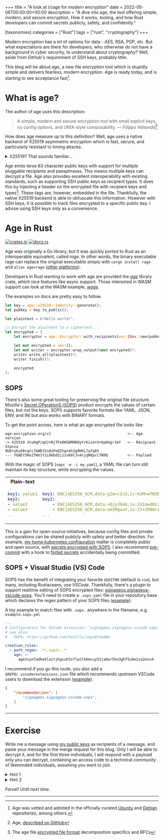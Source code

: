 +++
title = "A look at (r)age for modern encryption"
date = 2022-05-06T00:00:00+00:00
description = "A dive into age, the tool offering simple, modern, and secure encryption. How it works, tooling, and how Rust developers can commit secrets publicly, safely, and confidently."

[taxonomies]
categories = ["Rust"]
tags = ["rust", "cryptography"]
+++

Modern encryption has a lot of options for data - AES, RSA, PGP, etc. But what expectations are there for developers, who otherwise do not have a background in cyber security, to understand about cryptography? Well, aside from GitHub's requirement of SSH keys, probably little.

This blog will be about *age*, a new file encryption tool which is stupidly simple and delivers fearless, modern encryption. Age is ready today, and is starting to see acceptance fast[^acceptance].

# What is age?
The author of age uses this description:
> A simple, modern and secure encryption tool with small explicit keys, no config options, and UNIX-style composability.
> — <cite>Filippo Valsorda[^age]</cite>

How does age measure up to this definition? Well, age uses a native backend of X25519 asymmetric encryption which is fast, secure, and particularly resistant to timing attacks.

<details>
    <summary>X25519? That sounds familiar...</summary>
    <p>You might notice a slight resemblance with Ed25519, universally used for signage (by GitHub) and SSH keys. The security relies on the same curve for cryptography, Curve25519, however Ed25519 is a signature algorithm, which is why it is used as an SSH key.</p>
</details>

Age emits terse 63 character public keys with support for multiple pluggable recipients and passphrases. This means multiple keys can decrypt a file. Age also provides excellent interoperability with existing standards, such as supporting SSH public keys as recipient types. It does this by injecting a header on the encrypted file with recipient keys and types[^age_format]. These tags are, however, embedded in the file. Thankfully, the native X25519 backend is able to obfuscate this information. However with SSH keys, it is possible to track files encrypted to a specific public key. I advise using SSH keys only as a convenience.

# Age in Rust
[![crates.io](https://img.shields.io/crates/v/age?style=flat-square)](https://crates.io/crates/age)
[![docs.rs](https://img.shields.io/docsrs/age/latest?style=flat-square)](https://docs.rs/age/latest/age)

Age was originally a Go library, but it was quickly ported to Rust as an interoperable equivalent, called *rage*. In other words, the binary executable rage can replace the original executable simply with `cargo install rage` and `alias age=rage` ([other platforms](https://github.com/str4d/rage#installation)).

Developers in Rust wanting to work with age are provided the [*age*](https://crates.io/crates/age) library crate, which nice features like async support. Those interested in WASM support can look at the WASM example, [*wage*](https://github.com/str4d/wage).

The examples on docs are pretty easy to follow.

```rust
let key = age::x25519::Identity::generate();
let pubkey = key.to_public();

let plaintext = b"Hello world!";

// Encrypt the plaintext to a ciphertext...
let encrypted = {
    let encryptor = age::Encryptor::with_recipients(vec![Box::new(pubkey)]);

    let mut encrypted = vec![];
    let mut writer = encryptor.wrap_output(&mut encrypted)?;
    writer.write_all(plaintext)?;
    writer.finish()?;

    encrypted
};
```

## SOPS
There's also some great tooling for preserving the original file structure. Mozilla's [Secret OPerationS (*SOPS*)](https://github.com/mozilla/sops) product encrypts the values of certain files, but not the keys. SOPS supports favorite formats like YAML, JSON, ENV, and INI but also works with BINARY formats.

To get the point across, here is what an age encrypted file looks like:
```text
age-encryption.org/v1                                   <-- Age version
-> X25519 3tu9gP/qdJ+RjTFe0HS0M9ROyYrKice+V+6p6Ugr1mY   <-- Recipient Stanza
9UE+yki68cqCc7GWDJ2sQxPeQZtg+eh3g9HhL7a7qAY
--- YG8EY5Re2TWV1Y1L66bd2i1zv68lJn4sjqRKpcC7N9Q         <-- Payload
```

With the magic of SOPS (`sops -e -i my.yaml`), a YAML file can turn still maintain its key structure, while encrypting the values.

<table style='table-layout: fixed;'>
<tr>
<th style='width: 50%;'> Plain-text </th>
<th style='width: 50%;'> SOPS + age </th>
</tr>
<tr>
<td>

```yaml
key1: value1
key2:
- value2
- value3
...
```

</td>
<td>

```yaml
key1: ENC[AES256_GCM,data:gZm+cIsS,iv:k2M+w7H2B3kfiBgIm5y9pW5UupxwUJilkdJpW+GJ9S0=,tag:R9gD6jHmsRuNtp2LwhgyVA==,type:str]
key2:
    - ENC[AES256_GCM,data:+bjyJkk6,iv:2d1mwd0zJqmgBE4fAUj+OrsxnUVLU1nQVSkx/h7xT/I=,tag:YhjhkyfDDvyrldxUxPM3vQ==,type:str]
    - ENC[AES256_GCM,data:umIMgauY,iv:1Y+ZR8mrzxx3l1tDVwtLHa0skhVyasxhmXeZLPZPfcs=,tag:DlL9rNrVyBiWIHXfypAtXw==,type:str]
...
```

</td>
</tr>
</table>

This is a gain for open-source initiatives, because config files and private configurations can be shared publicly with safety and better direction. For example, [my home kubernetes configuration](https://github.com/simbleau/home-ops) matter is completely public and open source, with [secrets encrypted with SOPS](https://github.com/simbleau/home-ops/tree/main/vpn). I also recommend [pre-commit](https://pre-commit.com/) with a hook to [forbid secrets](https://github.com/zricethezav/gitleaks) accidentally being committed.

## SOPS + Visual Studio (VS) Code
SOPS has the benefit of integrating your favorite `$EDITOR` (default is `vim`), but many, including Rustaceans, use *VSCode*. Thankfully, there's a plugin to support realtime editing of SOPS encrypted files: [signageos.signageos-vscode-sops](https://marketplace.visualstudio.com/items?itemName=signageos.signageos-vscode-sops). You'll need to create a `.sops.yaml` file in your repository base which declares the regex pattern of your SOPS files ([example](https://github.com/simbleau/home-ops/blob/main/.sops.yml)).

A toy example to match files with `.sops.` anywhere in the filename, e.g. `example.sops.yml`
```yaml
---
# Configuration for VSCode Extension: `signageos.signageos-vscode-sops`
# see also:
#   SOPS: https://github.com/mozilla/sops#readme

creation_rules:
  - path_regex: .*\.sops\..*
    age: >-
      age1vyn7adkeklaztjhgcuh3sflwzlk6mcuy52ja0wr5kn3ghf5u8e2sa2esn4
```

I recommend if you go this route, you also add a `$REPO/.vscode/extensions.json` file which recommends upstream VSCode users to download the extension ([example](https://github.com/simbleau/home-ops/blob/main/.vscode/extensions.json)).

```json
{
    "recommendations": [
        "signageos.signageos-vscode-sops",
    ]
}
```

---
# Exercise
Write me a message using [my public keys](https://github.com/simbleau.keys) as recipients of a message, and paste your message in the merge request for this blog. Only I will be able to decrypt it, and for the first three individuals, I will respond with a payload only you can decrypt, containing an access code to a technical community of likeminded individuals, assuming you want to join.

<details>
    <summary>Hint 1</summary>

    curl https://github.com/simbleau.keys | age -R
</details>

<details>
    <summary>Hint 2</summary>
    <p>You will need armor to post an age contents on GitHub.</p>
</details>

*Farvel! Until next time.*

---
<!-- Note: There must be a blank line between every two lines of the footnote difinition.  -->
[^acceptance]: Age was vetted and admited in the officially curated [Ubuntu](https://packages.ubuntu.com/impish/age) and [Debian](https://packages.debian.org/bullseye/age) repositories, among others.

[^age]: Age, [described on GitHub](https://github.com/FiloSottile/age)

[^age_format]: The age file [encrypted file format](https://github.com/C2SP/C2SP/blob/main/age.md#encrypted-file-format) decomposition specifics and RFCs